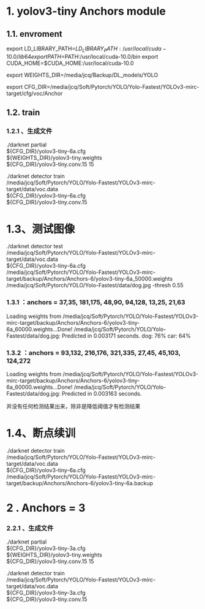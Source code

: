   
# 1. yolov3-tiny Anchors module 


## 1.1. envroment



export LD_LIBRARY_PATH=$LD_LIBRARY_PATH:/usr/local/cuda-10.0/lib64
export PATH=$PATH:/usr/local/cuda-10.0/bin
export CUDA_HOME=$CUDA_HOME:/usr/local/cuda-10.0

export WEIGHTS_DIR=/media/jcq/Backup/DL_models/YOLO

export CFG_DIR=/media/jcq/Soft/Pytorch/YOLO/Yolo-Fastest/YOLOv3-mirc-target/cfg/voc/Anchor



## 1.2. train


### 1.2.1 、生成文件

./darknet partial  \
${CFG_DIR}/yolov3-tiny-6a.cfg \
${WEIGHTS_DIR}/yolov3-tiny.weights \
${CFG_DIR}/yolov3-tiny.conv.15 15



./darknet detector train \
 /media/jcq/Soft/Pytorch/YOLO/Yolo-Fastest/YOLOv3-mirc-target/data/voc.data  \
${CFG_DIR}/yolov3-tiny-6a.cfg  \
${CFG_DIR}/yolov3-tiny.conv.15




# 1.3、测试图像

./darknet detector  test \
/media/jcq/Soft/Pytorch/YOLO/Yolo-Fastest/YOLOv3-mirc-target/data/voc.data  \
${CFG_DIR}/yolov3-tiny-6a.cfg  \
/media/jcq/Soft/Pytorch/YOLO/Yolo-Fastest/YOLOv3-mirc-target/backup/Anchors/Anchors-6/yolov3-tiny-6a_50000.weights \
/media/jcq/Soft/Pytorch/YOLO/Yolo-Fastest/data/dog.jpg  -thresh 0.55



### 1.3.1 ：anchors = 37,35,  181,175,  48,90,  94,128,  13,25,  21,63

Loading weights from /media/jcq/Soft/Pytorch/YOLO/Yolo-Fastest/YOLOv3-mirc-target/backup/Anchors/Anchors-6/yolov3-tiny-6a_60000.weights...Done!
/media/jcq/Soft/Pytorch/YOLO/Yolo-Fastest/data/dog.jpg: Predicted in 0.003171 seconds.
dog: 76%
car: 64%




### 1.3.2 ：anchors = 93,132,  216,176,  321,335,  27,45,  45,103,  124,272

Loading weights from /media/jcq/Soft/Pytorch/YOLO/Yolo-Fastest/YOLOv3-mirc-target/backup/Anchors/Anchors-6/yolov3-tiny-6a_60000.weights...Done!
/media/jcq/Soft/Pytorch/YOLO/Yolo-Fastest/data/dog.jpg: Predicted in 0.003163 seconds.

并没有任何检测结果出来，除非是降低阈值才有检测结果





# 1.4、断点续训

./darknet detector train \
 /media/jcq/Soft/Pytorch/YOLO/Yolo-Fastest/YOLOv3-mirc-target/data/voc.data  \
${CFG_DIR}/yolov3-tiny-6a.cfg  \
/media/jcq/Soft/Pytorch/YOLO/Yolo-Fastest/YOLOv3-mirc-target/backup/Anchors/Anchors-6/yolov3-tiny-6a.backup



# 2 . Anchors = 3


### 2.2.1 、生成文件

./darknet partial  \
${CFG_DIR}/yolov3-tiny-3a.cfg \
${WEIGHTS_DIR}/yolov3-tiny.weights \
${CFG_DIR}/yolov3-tiny.conv.15 15



./darknet detector train \
 /media/jcq/Soft/Pytorch/YOLO/Yolo-Fastest/YOLOv3-mirc-target/data/voc.data  \
${CFG_DIR}/yolov3-tiny-3a.cfg  \
${CFG_DIR}/yolov3-tiny.conv.15
